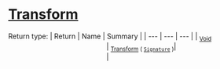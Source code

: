 # [Transform](./FillPenUpDurations-100663741.md)


Return type:
| Return | Name | Summary | 
| --- | --- | --- | 
| <sub>[Void](https://docs.microsoft.com/en-us/dotnet/api/System.Void)</sub><img width=200/>| <sub>[Transform](./FillPenUpDurations-100663741.md) ( [`Signature`](./../../../../Signature.md) )</sub>| <sub></sub><img width=200/>| <br>



